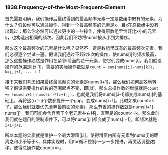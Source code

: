 ### 1838.Frequency-of-the-Most-Frequent-Element

首先需要明确，我们操作后最终得到的最高频率元素一定是数组中既有的元素。为什么？假设你可以通过操作，得到一个最高频率的元素是x，且x在原数组中没有出现过；那么你必然可以通过更少的一些操作，使得原数组里恰好比x小的元素y，也构造出相同的频次。因此我们不妨将nums按从小到大排序。

那么这个最高频次的元素是什么呢？显然不一定是数组里既有的最高频次元素。我们必须逐个尝试一遍。假设我们通过不超过k次的操作，使nums[i]的频次最高，那么这些操作必然是作用在紧邻i前面的若干元素，使它们变成nums[i]。我们假设操作的范围是[j:i-1]，需要的实际操作数就是```count = sum{nums[i]-nums[k]}, k=j,j+1, ... i-1```

接下来我们考虑如果最终最高频次的元素是nums[i+1]，那么我们如何高效地转移？假设需要操作的数的范围起点不变，即[j:i]，那么总操作数的增量就是```count += (nums[i+1]-nums[i])*(i+1-j)```，也就是我们将nums[j:i-1]都变成nums[i]的基础上，再将这(i+1-j)个数都提升一个gap，变成nums[i+1]。此时如果count>k了，那么我们就要优先舍弃最前面的元素j，那么节省的操作数就是nums[i+1]-nums[j]。我们可能会舍弃若干个老元素并右移j，直至是的count<=k，那么此时我们就在题目的限制条件下，可以将nums[j:i]都变成了nums[i+1]，即频次就是```i+1-j+1```.

所以本题的实质就是维护一个最大滑窗[j:i]，使得滑窗内所有元素到nums[i]的距离之和小于等于k，具体实现时，用for循环控制i一步一步推进，再灵活调整j右移，使得总操作数count<=k。
